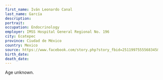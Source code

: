 ```yaml
---
first_name: Iván Leonardo Canal
last_name: García
description: 
portrait: 
occupation: Endocrinology
employer: IMSS Hospital General Regional No. 196
city: Ecatepec
province: Ciudad de México
country: Mexico
source: https://www.facebook.com/story.php?story_fbid=2511997555568345&amp;id=100002743761065
birth_date: 
death_date: 
---
```


Age unknown.